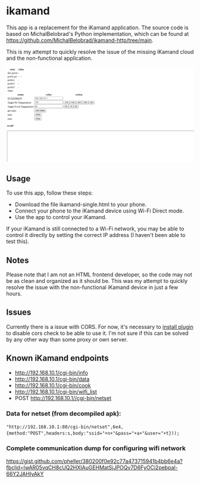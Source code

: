 # ikamand

This app is a replacement for the iKamand application. The source code is based on MichalBelobrad's Python implementation, which can be found at https://github.com/MichalBelobrad/ikamand-http/tree/main.

This is my attempt to quickly resolve the issue of the missing iKamand cloud and the non-functional application.

![Screenshot](./img/screenshot.png)

## Usage

To use this app, follow these steps:

- Download the file ikamand-single.html to your phone.
- Connect your phone to the iKamand device using Wi-Fi Direct mode.
- Use the app to control your iKamand.

If your iKamand is still connected to a Wi-Fi network, you may be able to control it directly by setting the correct IP address (I haven't been able to test this).


## Notes

Please note that I am not an HTML frontend developer, so the code may not be as clean and organized as it should be. This was my attempt to quickly resolve the issue with the non-functional iKamand device in just a few hours.


## Issues

Currently there is a issue with CORS. For now, it's necessary to [install plugin](https://chrome.google.com/webstore/detail/cors-unblock/lfhmikememgdcahcdlaciloancbhjino) to disable cors check to be able to use it. I'm not sure if this can be solved by any other way than some proxy or own server.

## Known iKamand endpoints

- http://192.168.10.1/cgi-bin/info
- http://192.168.10.1/cgi-bin/data
- http://192.168.10.1/cgi-bin/cook
- http://192.168.10.1/cgi-bin/wifi_list
- POST http://192.168.10.1//cgi-bin/netset

### Data for netset (from decompiled apk):

`"http://192.168.10.1:80/cgi-bin/netset",6e4,{method:"POST",headers:s,body:"ssid="+n+"&pass="+a+"&user="+t}));`

### Complete communication dump for configuring wifi network

https://gist.github.com/pheller/380200f0e92c77a473715941b4bb6e4a?fbclid=IwAR05vqCH8cUQ2HXIAuGEHMatSjJPOQv7D6FyOCi2pebpal-66Y2JAHIyAkY
